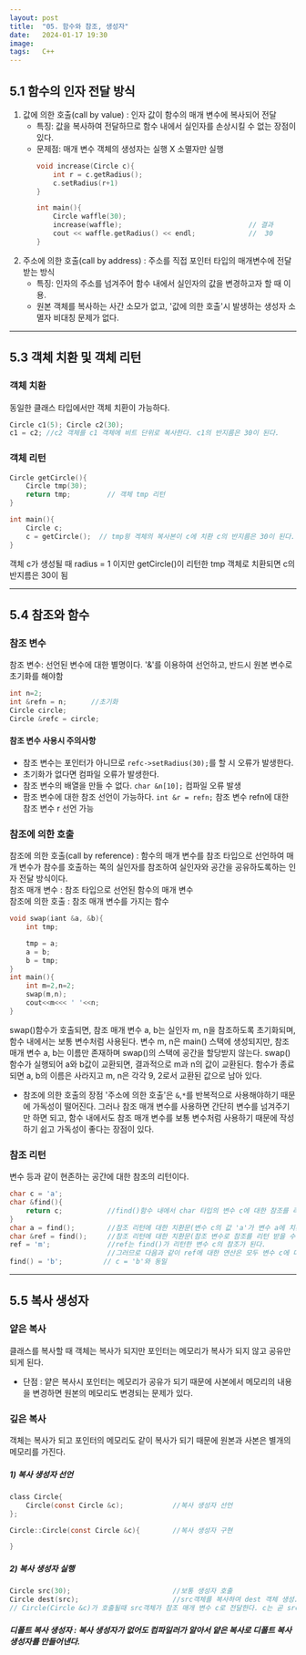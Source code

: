 ```yaml
---
layout: post
title:  "05. 함수와 참조, 생성자"
date:   2024-01-17 19:30
image:  
tags:   C++
---
```


## 5.1 함수의 인자 전달 방식
1. 값에 의한 호출(call by value) : 인자 값이 함수의 매개 변수에 복사되어 전달
    * 특징: 값을 복사하여 전달하므로 함수 내에서 실인자를 손상시킬 수 없는 장점이 있다.
    * 문제점: 매개 변수 객체의 생성자는 실행 X 소멸자만 실행  
        ```c
        void increase(Circle c){
            int r = c.getRadius();                                                
            c.setRadius(r+1)                                                       
        }

        int main(){
            Circle waffle(30);                       
            increase(waffle);                               // 결과
            cout << waffle.getRadius() << endl;             //  30
        }
        ```  
2. 주소에 의한 호출(call by address) : 주소를 직접 포인터 타입의 매개변수에 전달받는 방식
    * 특징: 인자의 주소를 넘겨주어 함수 내에서 실인자의 값을 변경하고자 할 때 이용. 
    * 원본 객체를 복사하는 사간 소모가 없고, '값에 의한 호출'시 발생하는 생성자 소멸자 비대칭 문제가 없다.

***    
## 5.3 객체 치환 및 객체 리턴 
### 객체 치환
동일한 클래스 타입에서만 객체 치환이 가능하다.
```c
Circle c1(5); Circle c2(30);
c1 = c2; //c2 객체를 c1 객체에 비트 단위로 복사한다. c1의 반지름은 30이 된다.
```  

### 객체 리턴
```c
Circle getCircle(){
    Circle tmp(30);
    return tmp;         // 객체 tmp 리턴
}

int main(){
    Circle c;
    c = getCircle();  // tmp읭 겍체의 복사본이 c에 치환 c의 반지름은 30이 된다.
}
```
객체 c가 생성될 때 radius = 1 이지만 getCircle()이 리턴한 tmp 객체로 치환되면 c의 반지름은 30이 됨  
***  
## 5.4 참조와 함수

### 참조 변수
참조 변수: 선언된 변수에 대한 별명이다. '&'를 이용하여 선언하고, 반드시 원본 변수로 초기화를 해야함
```c
int n=2;
int &refn = n;      //초기화
Circle circle;
Circle &refc = circle;
```
#### 참조 변수 사용시 주의사항
* 참조 변수는 포인터가 아니므로 `refc->setRadius(30);`를 할 시 오류가 발생한다.
* 초기화가 없다면 컴파일 오류가 발생한다.
* 참조 변수의 배열을 만들 수 없다. `char &n[10];` 컴파일 오류 발생
* 팜조 변수에 대한 참조 선언이 가능하다. `int &r = refn;` 참조 변수 refn에 대한 참조 변수 r 선언 가능

### 참조에 의한 호출
참조에 의한 호출(call by reference) : 함수의 매개 변수를 참조 타입으로 선언하여 매개 변수가 참수를 호출하는 쪽의 실인자를 참조하여 실인자와 공간을 공유하도록하는 인자 전달 방식이다.  
참조 매개 변수 : 참조 타입으로 선언된 함수의 매개 변수  
참조에 의한 호출 : 참조 매개 변수를 가지는 함수  
```c
void swap(iant &a, &b){
    int tmp;

    tmp = a;
    a = b;
    b = tmp;
}
int main(){
    int m=2,n=2;
    swap(m,n);
    cout<<m<<< ' '<<n;
}
```
swap()함수가 호출되면, 참조 매개 변수 a, b는 실인자 m, n을 참조하도록 초기화되며, 함수 내에서는 보통 변수처럼 사용된다. 변수 m, n은 main() 스택에 생성되지만, 참조 매개 변수 a, b는 이름만 존재하며 swap()의 스택에 공간을 할당받지 않는다. swap() 함수가 실행되어 a와 b값이 교환되면, 결과적으로 m과 n의 값이 교환된다. 함수가 종료되면 a, b의 이름은 사라지고 m, n은 각각 9, 2로서 교환된 값으로 남아 있다.
* 참조에 의한 호출의 장점
    '주소에 의한 호출'은 `&`,`*`를 반복적으로 사용해야하기 때문에 가독성이 떨어진다. 그러나 참조 매개 변수를 사용하면 간단히 변수를 넘겨주기만 하면 되고, 함수 내에서도 참조 매개 변수를 보통 변수처럼 사용하기 때문에 작성하기 쉽고 가독성이 좋다는 장점이 있다.

### 참조 리턴
변수 등과 같이 현존하는 공간에 대한 참조의 리턴이다.  
```c
char c = 'a';
char &find(){
    return c;           //find()함수 내에서 char 타입의 변수 c에 대한 참조를 리턴
}
char a = find();        //참조 리턴에 대한 치환문(변수 c의 값 'a'가 변수 a에 치환된다.)
char &ref = find();     //참조 리턴에 대한 치환문(참조 변수로 참조를 리턴 받을 수 있다.)
ref = 'm';              //ref는 find()가 리턴한 변수 c의 참조가 된다. 
                        //그러므로 다음과 같이 ref에 대한 연산은 모두 변수 c에 대해 이루어지는 연산이 된다.
find() = 'b';          // c = 'b'와 동일
```  
***  
## 5.5 복사 생성자
### 얕은 복사
클래스를 복사할 때 객체는 복사가 되지만 포인터는 메모리가 복사가 되지 않고 공유만 되게 된다.
* 단점 : 얕은 복사시 포인터는 메모리가 공유가 되기 때문에 사본에서 메모리의 내용을 변경하면 원본의 메모리도 변경되는 문제가 있다.   
### 깊은 복사
객체는 복사가 되고 포인터의 메모리도 같이 복사가 되기 때문에 원본과 사본은 별개의 메모리를 가진다.  
##### 1) 복사 생성자 선언  
```c
class Circle{
    Circle(const Circle &c);            //복사 생성자 선언  
};

Circle::Circle(const Circle &c){        //복사 생성자 구현

}
```
##### 2) 복사 생성자 실행  
```c
Circle src(30);                         //보통 생성자 호출
Circle dest(src);                       //src객체를 복사하여 dest 객체 생성. 복사 생성자 Circle(Circle &c) 호출
// Circle(Circle &c)가 호출될때 src객체가 참조 매개 변수 c로 전달한다. c는 곧 src이다. 
```

##### 디폴트 복사 생성자 : 복사 생성자가 없어도 컴파일러가 알아서 얕은 복사로 디폴트 복사 생성자를 만들어낸다.
